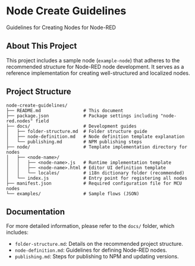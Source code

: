 # Node Create Guidelines

Guidelines for Creating Nodes for Node-RED

## About This Project

This project includes a sample node (`example-node`) that adheres to the recommended structure for Node-RED node development. It serves as a reference implementation for creating well-structured and localized nodes.

## Project Structure

```
node-create-guidelines/  
├── README.md                # This document  
├── package.json             # Package settings including "node-red.nodes" field  
├── docs/                    # Development guides  
│   ├── folder-structure.md  # Folder structure guide  
│   ├── node-definition.md   # Node definition template explanation  
│   └── publishing.md        # NPM publishing steps  
├── node/                    # Template implementation directory for nodes  
│   ├── <node-name>/         
│   │   ├── <node-name>.js   # Runtime implementation template  
│   │   ├── <node-name>.html # Editor UI definition template  
│   │   └── locales/         # i18n dictionary folder (recommended)  
│   └── index.js             # Entry point for registering all nodes  
├── manifest.json            # Required configuration file for MCU nodes  
└── examples/                # Sample flows (JSON)  
```

## Documentation

For more detailed information, please refer to the `docs/` folder, which includes:

- `folder-structure.md`: Details on the recommended project structure.
- `node-definition.md`: Guidelines for defining Node-RED nodes.
- `publishing.md`: Steps for publishing to NPM and updating versions.
